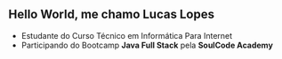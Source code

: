 ## Hello World, me chamo Lucas Lopes

- Estudante do Curso Técnico em Informática Para Internet
- Participando do Bootcamp **Java Full Stack** pela **SoulCode Academy**

<!---
Lucas-Lopes-Portella/Lucas-Lopes-Portella is a ✨ special ✨ repository because its `README.md` (this file) appears on your GitHub profile.
You can click the Preview link to take a look at your changes.


- 👋 Hi, I’m @Lucas-Lopes-Portella
- 👀 I’m interested in ...
- 🌱 I’m currently learning ...
- 💞️ I’m looking to collaborate on ...
- 📫 How to reach me ...

--->
